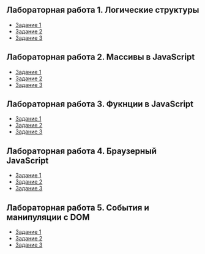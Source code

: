 ## Лабораторная работа 1. Логические структуры

* [Задание 1](/L1.js)
* [Задание 2](/L1.2.js)
* [Задание 3](/L1.3.js)

## Лабораторная работа 2. Массивы в JavaScript

* [Задание 1](/L2.1.1.js)
* [Задание 2](/L2.2.js)
* [Задание 3](/L2.3.js)

## Лабораторная работа 3. Фукнции в JavaScript

* [Задание 1]()
* [Задание 2]()
* [Задание 3]()

## Лабораторная работа 4. Браузерный JavaScript

* [Задание 1]()
* [Задание 2]()
* [Задание 3]()

## Лабораторная работа 5. События и манипуляции с DOM

* [Задание 1]()
* [Задание 2]()
* [Задание 3]()
